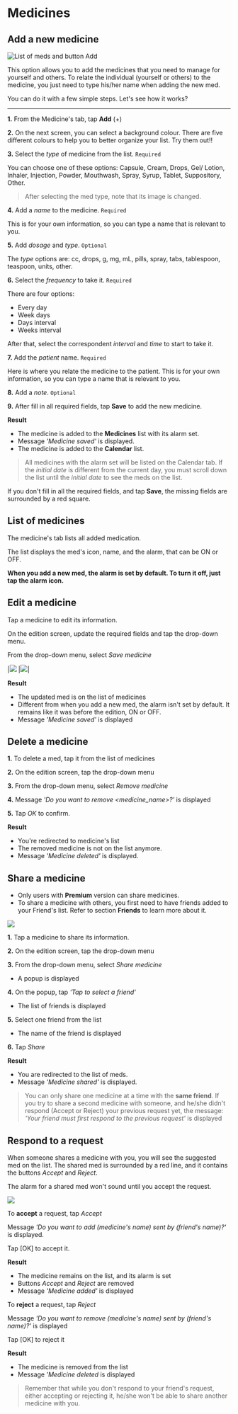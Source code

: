 # Medicines

## Add a new medicine

![List of meds and button Add](/images/medicine.png)

This option allows you to add the medicines that you need to manage for yourself and others. To relate the individual (yourself or others) to the medicine, you just need to type his/her name when adding the new med. 

You can do it with a few simple steps. Let's see how it works?

-----

**1.** From the Medicine's tab, tap **Add** (+)

**2.** On the next screen, you can select a background colour. There are five different colours to help you to better organize your list. Try them out!!

**3.** Select the *type* of medicine from the list. `Required`

You can choose one of these options: Capsule, Cream, Drops, Gel/ Lotion, Inhaler, Injection, Powder, Mouthwash, Spray, Syrup, Tablet, Suppository, Other.

> After selecting the med type, note that its image is changed.

**4.** Add a *name* to the medicine. `Required`

This is for your own information, so you can type a name that is relevant to you.

**5.** Add *dosage* and *type*. `Optional`

The *type* options are: cc, drops, g, mg, mL, pills, spray, tabs, tablespoon, teaspoon, units, other.

**6.** Select the *frequency* to take it. `Required`

There are four options:

- Every day
- Week days
- Days interval
- Weeks interval

After that, select the correspondent *interval* and *time* to start to take it.

**7.** Add the *patient* name. `Required`

Here is where you relate the medicine to the patient. This is for your own information, so you can type a name that is relevant to you.

**8.** Add a *note*. `Optional`

**9.** After fill in all required fields, tap **Save** to add the new medicine.

**Result**

- The medicine is added to the **Medicines** list with its alarm set.
- Message *'Medicine saved'* is displayed.
- The medicine is added to the **Calendar** list.


> All medicines with the alarm set will be listed on the Calendar tab. If the *initial date* is different from the current day, you must scroll down the list until the *initial date* to see the meds on the list.
  
If you don't fill in all the required fields, and tap **Save**, the missing fields are surrounded by a red square.

## List of medicines

The medicine's tab lists all added medication.

The list displays the med's icon, name, and the alarm, that can be ON or OFF.

**When you add a new med, the alarm is set by default. To turn it off, just tap the alarm icon.**


## Edit a medicine

Tap a medicine to edit its information.

On the edition screen, update the required fields and tap the drop-down menu.

From the drop-down menu, select *Save medicine*

|![](/images/medicine_editor01.png) |![](/images/medicine_editor03.png)|

**Result**

- The updated med is on the list of medicines
- Different from when you add a new med, the alarm isn't set by default. It remains like it was before the edition, ON or OFF. 
- Message *'Medicine saved'* is displayed


## Delete a medicine

**1.** To delete a med, tap it from the list of medicines

**2.** On the edition screen, tap the drop-down menu

**3.** From the drop-down menu, select *Remove medicine*

**4.** Message *'Do you want to remove <medicine_name>?'* is displayed

**5.** Tap *OK* to confirm.

**Result**

- You're redirected to medicine's list
- The removed medicine is not on the list anymore.
- Message *'Medicine deleted'* is displayed.


## Share a medicine

- Only users with **Premium** version can share medicines.
- To share a medicine with others, you first need to have friends added to your Friend's list. Refer to section **Friends** to learn more about it.

![](images/share_medicine2.png)

**1.** Tap a medicine to share its information.

**2.** On the edition screen, tap the drop-down menu

**3.** From the drop-down menu, select *Share medicine*

- A popup is displayed

**4.** On the popup, tap *'Tap to select a friend'*

- The list of friends is displayed

**5.** Select one friend from the list

- The name of the friend is displayed

**6.** Tap *Share*

**Result**

- You are redirected to the list of meds.
- Message *'Medicine shared'* is displayed.

> You can only share one medicine at a time with the **same friend**. If you try to share a second medicine with someone, and he/she didn't respond (Accept or Reject) your previous request yet, the message: *'Your friend must first respond to the previous request'* is displayed


## Respond to a request

When someone shares a medicine with you, you will see the suggested med on the list. The shared med is surrounded by a red line, and it contains the buttons *Accept* and *Reject*.

The alarm for a shared med won't sound until you accept the request.

![](/images/medicine.png)


To **accept** a request, tap *Accept*

Message *'Do you want to add (medicine's name) sent by (friend's name)?'* is displayed.

Tap [OK] to accept it.

**Result**

- The medicine remains on the list, and its alarm is set
- Buttons *Accept* and *Reject* are removed
- Message *'Medicine added'* is displayed

To **reject** a request, tap *Reject*

Message *'Do you want to remove (medicine's name) sent by (friend's name)?'* is displayed

Tap [OK] to reject it

**Result**

- The medicine is removed from the list
- Message *'Medicine deleted* is displayed

> Remember that while you don't respond to your friend's request, either accepting or rejecting it, he/she won't be able to share another medicine with you.
